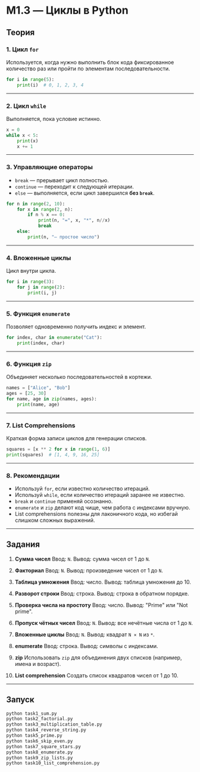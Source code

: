 # M1.3 — Циклы в Python

## Теория

### 1. Цикл `for`
Используется, когда нужно выполнить блок кода фиксированное количество раз или пройти по элементам последовательности.
```python
for i in range(5):
    print(i)  # 0, 1, 2, 3, 4
```

---

### 2. Цикл `while`
Выполняется, пока условие истинно.
```python
x = 0
while x < 5:
    print(x)
    x += 1
```

---

### 3. Управляющие операторы
- `break` — прерывает цикл полностью.
- `continue` — переходит к следующей итерации.
- `else` — выполняется, если цикл завершился **без `break`**.

```python
for n in range(2, 10):
    for x in range(2, n):
        if n % x == 0:
            print(n, "=", x, "*", n//x)
            break
    else:
        print(n, "— простое число")
```

---

### 4. Вложенные циклы
Цикл внутри цикла.
```python
for i in range(3):
    for j in range(2):
        print(i, j)
```

---

### 5. Функция `enumerate`
Позволяет одновременно получить индекс и элемент.
```python
for index, char in enumerate("Cat"):
    print(index, char)
```

---

### 6. Функция `zip`
Объединяет несколько последовательностей в кортежи.
```python
names = ["Alice", "Bob"]
ages = [25, 30]
for name, age in zip(names, ages):
    print(name, age)
```

---

### 7. List Comprehensions
Краткая форма записи циклов для генерации списков.
```python
squares = [x ** 2 for x in range(1, 6)]
print(squares)  # [1, 4, 9, 16, 25]
```

---

### 8. Рекомендации
- Используй `for`, если известно количество итераций.
- Используй `while`, если количество итераций заранее не известно.
- `break` и `continue` применяй осознанно.
- `enumerate` и `zip` делают код чище, чем работа с индексами вручную.
- List comprehensions полезны для лаконичного кода, но избегай слишком сложных выражений.

---

## Задания

1. **Сумма чисел**
   Ввод: `N`.
   Вывод: сумма чисел от 1 до `N`.

2. **Факториал**
   Ввод: `N`.
   Вывод: произведение чисел от 1 до `N`.

3. **Таблица умножения**
   Ввод: число.
   Вывод: таблица умножения до 10.

4. **Разворот строки**
   Ввод: строка.
   Вывод: строка в обратном порядке.

5. **Проверка числа на простоту**
   Ввод: число.
   Вывод: "Prime" или "Not prime".

6. **Пропуск чётных чисел**
   Ввод: `N`.
   Вывод: все нечётные числа от 1 до `N`.

7. **Вложенные циклы**
   Ввод: `N`.
   Вывод: квадрат `N × N` из `*`.

8. **enumerate**
   Ввод: строка.
   Вывод: символы с индексами.

9. **zip**
   Использовать `zip` для объединения двух списков (например, имена и возраст).

10. **List comprehension**
    Создать список квадратов чисел от 1 до 10.

---

## Запуск

```bash
python task1_sum.py
python task2_factorial.py
python task3_multiplication_table.py
python task4_reverse_string.py
python task5_prime.py
python task6_skip_even.py
python task7_square_stars.py
python task8_enumerate.py
python task9_zip_lists.py
python task10_list_comprehension.py
```
